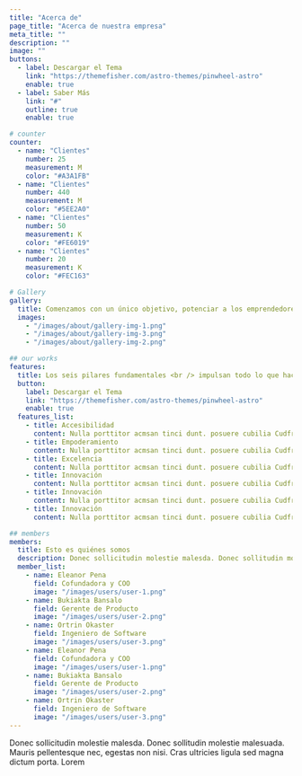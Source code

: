 ```yaml
---
title: "Acerca de"
page_title: "Acerca de nuestra empresa"
meta_title: ""
description: ""
image: ""
buttons:
  - label: Descargar el Tema
    link: "https://themefisher.com/astro-themes/pinwheel-astro"
    enable: true
  - label: Saber Más
    link: "#"
    outline: true
    enable: true

# counter
counter:
  - name: "Clientes"
    number: 25
    measurement: M
    color: "#A3A1FB"
  - name: "Clientes"
    number: 440
    measurement: M
    color: "#5EE2A0"
  - name: "Clientes"
    number: 50
    measurement: K
    color: "#FE6019"
  - name: "Clientes"
    number: 20
    measurement: K
    color: "#FEC163"

# Gallery
gallery:
  title: Comenzamos con un único objetivo, potenciar a los emprendedores
  images:
    - "/images/about/gallery-img-1.png"
    - "/images/about/gallery-img-3.png"
    - "/images/about/gallery-img-2.png"

## our works
features:
  title: Los seis pilares fundamentales <br /> impulsan todo lo que hacemos
  button:
    label: Descargar el Tema
    link: "https://themefisher.com/astro-themes/pinwheel-astro"
    enable: true
  features_list:
    - title: Accesibilidad
      content: Nulla porttitor acmsan tinci dunt. posuere cubilia Cudfrae Donec velit neque, autor sit amet aliuam vel
    - title: Empoderamiento
      content: Nulla porttitor acmsan tinci dunt. posuere cubilia Cudfrae Donec velit neque, autor sit amet aliuam vel
    - title: Excelencia
      content: Nulla porttitor acmsan tinci dunt. posuere cubilia Cudfrae Donec velit neque, autor sit amet aliuam vel
    - title: Innovación
      content: Nulla porttitor acmsan tinci dunt. posuere cubilia Cudfrae Donec velit neque, autor sit amet aliuam vel
    - title: Innovación
      content: Nulla porttitor acmsan tinci dunt. posuere cubilia Cudfrae Donec velit neque, autor sit amet aliuam vel
    - title: Innovación
      content: Nulla porttitor acmsan tinci dunt. posuere cubilia Cudfrae Donec velit neque, autor sit amet aliuam vel

## members
members:
  title: Esto es quiénes somos
  description: Donec sollicitudin molestie malesda. Donec sollitudin mol estie ultricies ligula sed magna dictum
  member_list:
    - name: Eleanor Pena
      field: Cofundadora y COO
      image: "/images/users/user-1.png"
    - name: Bukiakta Bansalo
      field: Gerente de Producto
      image: "/images/users/user-2.png"
    - name: Ortrin Okaster
      field: Ingeniero de Software
      image: "/images/users/user-3.png"
    - name: Eleanor Pena
      field: Cofundadora y COO
      image: "/images/users/user-1.png"
    - name: Bukiakta Bansalo
      field: Gerente de Producto
      image: "/images/users/user-2.png"
    - name: Ortrin Okaster
      field: Ingeniero de Software
      image: "/images/users/user-3.png"
---
```


Donec sollicitudin molestie malesda. Donec sollitudin molestie malesuada. Mauris pellentesque nec, egestas non nisi. Cras ultricies ligula sed magna dictum porta. Lorem 
